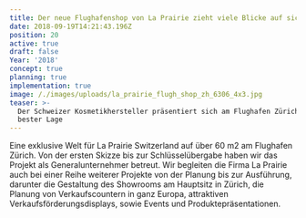 ```yaml
---
title: Der neue Flughafenshop von La Prairie zieht viele Blicke auf sich
date: 2018-09-19T14:21:43.196Z
position: 20
active: true
draft: false
Year: '2018'
concept: true
planning: true
implementation: true
image: /./images/uploads/la_prairie_flugh_shop_zh_6306_4x3.jpg
teaser: >-
  Der Schweizer Kosmetikhersteller präsentiert sich am Flughafen Zürich an
  bester Lage
---
```

Eine exklusive Welt für La Prairie Switzerland auf über 60 m2 am Flughafen Zürich. Von der ersten Skizze bis zur Schlüsselübergabe haben wir das Projekt als Generalunternehmer betreut. Wir begleiten die Firma La Prairie auch bei einer Reihe weiterer Projekte von der Planung bis zur Ausführung, darunter die Gestaltung des Showrooms am Hauptsitz in Zürich, die Planung von Verkaufscountern in ganz Europa, attraktiven Verkaufsförderungsdisplays, sowie Events und Produktepräsentationen.
